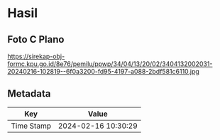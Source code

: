 # Hasil

## Foto C Plano

https://sirekap-obj-formc.kpu.go.id/8e76/pemilu/ppwp/34/04/13/20/02/3404132002031-20240216-102819--6f0a3200-fd95-4197-a088-2bdf581c6110.jpg


## Metadata

| Key        | Value               |
| ---------- | ------------------- |
| Time Stamp | 2024-02-16 10:30:29 |




